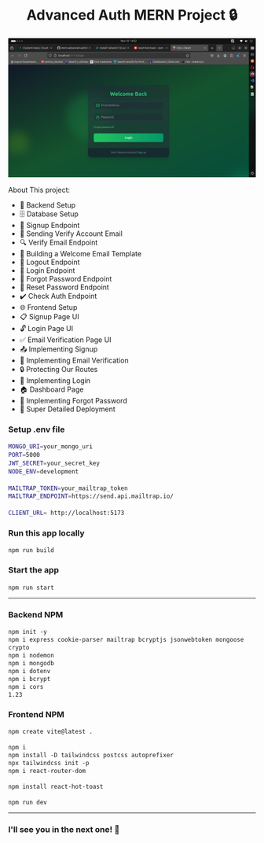 <h1 align="center">Advanced Auth MERN Project 🔒 </h1>

![Demo App](/frontend/public/Screenshot%20from%202024-11-18%2014-52-40.png)



About This project:

-   🔧 Backend Setup
-   🗄️ Database Setup
-   🔐 Signup Endpoint
-   📧 Sending Verify Account Email
-   🔍 Verify Email Endpoint
-   📄 Building a Welcome Email Template
-   🚪 Logout Endpoint
-   🔑 Login Endpoint
-   🔄 Forgot Password Endpoint
-   🔁 Reset Password Endpoint
-   ✔️ Check Auth Endpoint
-   🌐 Frontend Setup
-   📋 Signup Page UI
-   🔓 Login Page UI
-   ✅ Email Verification Page UI
-   📤 Implementing Signup
-   📧 Implementing Email Verification
-   🔒 Protecting Our Routes
-   🔑 Implementing Login
-   🏠 Dashboard Page
-   🔄 Implementing Forgot Password
-   🚀 Super Detailed Deployment


### Setup .env file

```bash
MONGO_URI=your_mongo_uri
PORT=5000
JWT_SECRET=your_secret_key
NODE_ENV=development

MAILTRAP_TOKEN=your_mailtrap_token
MAILTRAP_ENDPOINT=https://send.api.mailtrap.io/

CLIENT_URL= http://localhost:5173
```

### Run this app locally

```shell
npm run build
```

### Start the app

```shell
npm run start
```


_____________________________________________________________________
### Backend NPM

```
npm init -y
npm i express cookie-parser mailtrap bcryptjs jsonwebtoken mongoose crypto 
npm i nodemon
npm i mongodb
npm i dotenv
npm i bcrypt
npm i cors
1.23
```
### Frontend NPM

```
npm create vite@latest .

npm i
npm install -D tailwindcss postcss autoprefixer
npx tailwindcss init -p
npm i react-router-dom

npm install react-hot-toast

npm run dev
```
________________________________________________________________________________________

### I'll see you in the next one! 🚀
